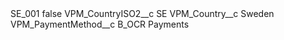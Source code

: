 <?xml version="1.0" encoding="UTF-8"?>
<CustomMetadata xmlns="http://soap.sforce.com/2006/04/metadata" xmlns:xsi="http://www.w3.org/2001/XMLSchema-instance" xmlns:xsd="http://www.w3.org/2001/XMLSchema">
    <label>SE_001</label>
    <protected>false</protected>
    <values>
        <field>VPM_CountryISO2__c</field>
        <value xsi:type="xsd:string">SE</value>
    </values>
    <values>
        <field>VPM_Country__c</field>
        <value xsi:type="xsd:string">Sweden</value>
    </values>
    <values>
        <field>VPM_PaymentMethod__c</field>
        <value xsi:type="xsd:string">B_OCR Payments</value>
    </values>
</CustomMetadata>
